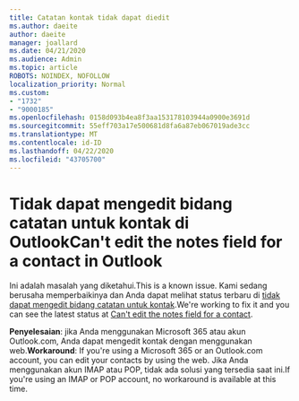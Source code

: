 ```yaml
---
title: Catatan kontak tidak dapat diedit
ms.author: daeite
author: daeite
manager: joallard
ms.date: 04/21/2020
ms.audience: Admin
ms.topic: article
ROBOTS: NOINDEX, NOFOLLOW
localization_priority: Normal
ms.custom:
- "1732"
- "9000185"
ms.openlocfilehash: 0158d093b4ea8f3aa153178103944a0900e3691d
ms.sourcegitcommit: 55eff703a17e500681d8fa6a87eb067019ade3cc
ms.translationtype: MT
ms.contentlocale: id-ID
ms.lasthandoff: 04/22/2020
ms.locfileid: "43705700"
---
```

# <a name="cant-edit-the-notes-field-for-a-contact-in-outlook"></a><span data-ttu-id="702cd-102">Tidak dapat mengedit bidang catatan untuk kontak di Outlook</span><span class="sxs-lookup"><span data-stu-id="702cd-102">Can't edit the notes field for a contact in Outlook</span></span>

<span data-ttu-id="702cd-103">Ini adalah masalah yang diketahui.</span><span class="sxs-lookup"><span data-stu-id="702cd-103">This is a known issue.</span></span> <span data-ttu-id="702cd-104">Kami sedang berusaha memperbaikinya dan Anda dapat melihat status terbaru di [tidak dapat mengedit bidang catatan untuk kontak](https://support.office.com/article/fb8394ce-04ce-48b5-bae4-be46f77f10fe).</span><span class="sxs-lookup"><span data-stu-id="702cd-104">We're working to fix it and you can see the latest status at [Can't edit the notes field for a contact](https://support.office.com/article/fb8394ce-04ce-48b5-bae4-be46f77f10fe).</span></span>

<span data-ttu-id="702cd-105">**Penyelesaian**: jika Anda menggunakan Microsoft 365 atau akun Outlook.com, Anda dapat mengedit kontak dengan menggunakan web.</span><span class="sxs-lookup"><span data-stu-id="702cd-105">**Workaround**: If you're using a Microsoft 365 or an Outlook.com account, you can edit your contacts by using the web.</span></span> <span data-ttu-id="702cd-106">Jika Anda menggunakan akun IMAP atau POP, tidak ada solusi yang tersedia saat ini.</span><span class="sxs-lookup"><span data-stu-id="702cd-106">If you're using an IMAP or POP account, no workaround is available at this time.</span></span>